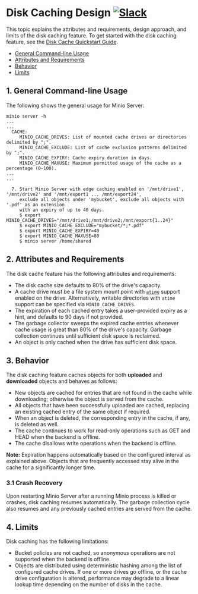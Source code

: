 # Disk Caching Design [![Slack](https://slack.minio.io/slack?type=svg)](https://slack.minio.io)

This topic explains the attributes and requirements, design approach, and limits of the disk caching feature. To get started with the disk caching feature, see the [Disk Cache Quickstart Guide](https://github.com/minio/minio/blob/master/docs/disk-caching/README.md).

- [General Command-line Usage](#general-command-line-usage) 
- [Attributes and Requirements](#attributes-and-requirements) 
- [Behavior](#behavior) 
- [Limits](#limits) 

## <a name="general-command-line-usage"></a>1. General Command-line Usage

The following shows the general usage for Minio Server:

```
minio server -h
...
...
  CACHE:
     MINIO_CACHE_DRIVES: List of mounted cache drives or directories delimited by ";".
     MINIO_CACHE_EXCLUDE: List of cache exclusion patterns delimited by ";".
     MINIO_CACHE_EXPIRY: Cache expiry duration in days.
     MINIO_CACHE_MAXUSE: Maximum permitted usage of the cache as a percentage (0-100).
...
...

  7. Start Minio Server with edge caching enabled on '/mnt/drive1', '/mnt/drive2' and '/mnt/export1 ... /mnt/export24',
     exclude all objects under 'mybucket', exclude all objects with '.pdf' as an extension
     with an expiry of up to 40 days.
     $ export MINIO_CACHE_DRIVES="/mnt/drive1;/mnt/drive2;/mnt/export{1..24}"
     $ export MINIO_CACHE_EXCLUDE="mybucket/*;*.pdf"
     $ export MINIO_CACHE_EXPIRY=40
     $ export MINIO_CACHE_MAXUSE=80
     $ minio server /home/shared
```

## <a name="attributes-and-requirements"></a>2. Attributes and Requirements

The disk cache feature has the following attributes and requirements:
* The disk cache size defaults to 80% of the drive's capacity.
* A cache drive must be a file system mount point with [`atime`](http://kerolasa.github.io/filetimes.html) support enabled on the drive. Alternatively, writable directories with `atime` support can be specified via `MINIO_CACHE_DRIVES`.
* The expiration of each cached entry takes a user-provided expiry as a hint, and defaults to 90 days if not provided.
* The garbage collector sweeps the expired cache entries whenever cache usage is great than 80% of the drive's capacity. Garbage collection continues until sufficient disk space is reclaimed.
* An object is only cached when the drive has sufficient disk space.

## <a name="behavior"></a>3. Behavior

The disk caching feature caches objects for both **uploaded** and **downloaded** objects and behaves as follows:
* New objects are cached for entries that are not found in the cache while downloading; otherwise the object is served from the cache.
* All objects that have been successfully uploaded are cached, replacing an existing cached entry of the same object if required.
* When an object is deleted, the corresponding entry in the cache, if any, is deleted as well.
* The cache continues to work for read-only operations such as GET and HEAD when the backend is offline.
* The cache disallows write operations when the backend is offline.

**Note:** Expiration happens automatically based on the configured interval as explained above. Objects that are frequently accessed stay alive in the cache for a significantly longer time.

### 3.1 Crash Recovery
Upon restarting Minio Server after a running Minio process is killed or crashes, disk caching resumes automatically. The garbage collection cycle also resumes and any previously cached entries are served from the cache.

## <a name="limits"></a>4. Limits

Disk caching has the following limitations:
* Bucket policies are not cached, so anonymous operations are not supported when the backend is offline.
* Objects are distributed using deterministic hashing among the list of configured cache drives. If one or more drives go offline, or the cache drive configuration is altered, performance may degrade to a linear lookup time depending on the number of disks in the cache.
